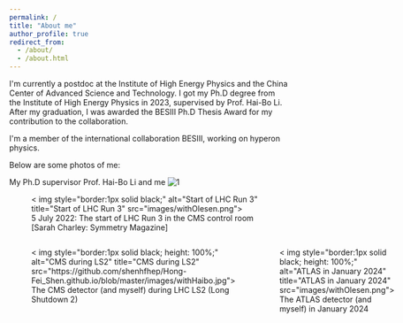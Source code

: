 ```yaml
---
permalink: /
title: "About me"
author_profile: true
redirect_from: 
  - /about/
  - /about.html
---
```


I'm currently a postdoc at the Institute of High Energy Physics and the China Center of Advanced Science and Technology. I got my Ph.D degree from the Institute of High Energy Physics in 2023, supervised by Prof. Hai-Bo Li. After my graduation, I was awarded the BESIII Ph.D Thesis Award for my contribution to the collaboration.

I'm a member of the international collaboration BESIII, working on hyperon physics.

Below are some photos of me:

My Ph.D supervisor Prof. Hai-Bo Li and me
![1](/images/withHaibo.jpg)

<figure>
< img style="border:1px solid black;" 
     alt="Start of LHC Run 3" 
     title="Start of LHC Run 3"
     src="images/withOlesen.png">
  <figcaption>5 July 2022: The start of LHC Run 3 in the CMS control room [Sarah Charley: Symmetry Magazine] </figcaption>
</figure>


<div style="display: flex; justify-content: space-around;">
  <figure style="height: 350px;">
    < img style="border:1px solid black; height: 100%;" 
         alt="CMS during LS2" 
         title="CMS during LS2"
         src="https://github.com/shenhfhep/Hong-Fei_Shen.github.io/blob/master/images/withHaibo.jpg">
    <figcaption>The CMS detector (and myself) during LHC LS2 (Long Shutdown 2)</figcaption>
  </figure>
   
  <figure style="height: 350px;">
    < img style="border:1px solid black; height: 100%;" 
         alt="ATLAS in January 2024" 
         title="ATLAS in January 2024"
         src="images/withOlesen.png">
    <figcaption>The ATLAS detector (and myself) in January 2024</figcaption>
  </figure>
</div>
